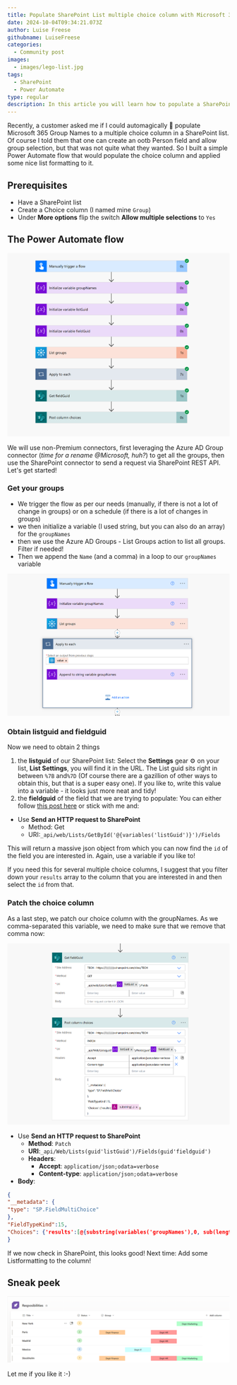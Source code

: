 ```yaml
---
title: Populate SharePoint List multiple choice column with Microsoft 365 Group names
date: 2024-10-04T09:34:21.073Z
author: Luise Freese
githubname: LuiseFreese
categories:
  - Community post
images:
  - images/lego-list.jpg
tags:
  - SharePoint
  - Power Automate
type: regular
description: In this article you will learn how to populate a SharePoint List multiple choice colum with M365 Group names
---
```


Recently, a customer asked me if I could automagically 🦄 populate Microsoft 365 Group Names to a multiple choice column in a SharePoint list. Of course I told them that one can create an ootb Person field and allow group selection, but that was not quite what they wanted. So I built a simple Power Automate flow that would populate the choice column and applied some nice list formatting to it.

## Prerequisites

- Have a SharePoint list
- Create a Choice column (I named mine `Group`)
- Under **More options** flip the switch **Allow multiple selections** to `Yes`

## The Power Automate flow

![flow in full](images/flow-full.png)

We will use non-Premium connectors, first leveraging the Azure AD Group connector (*time for a rename @Microsoft, huh?*) to get all the groups, then use the SharePoint connector to send a request via SharePoint REST API. Let's get started!

### Get your groups

* We trigger the flow as per our needs (manually, if there is not a lot of change in groups) or on a schedule (if there is a lot of changes in groups)
* we then initialize a variable (I used string, but you can also do an array) for the `groupNames`
* then we use the Azure AD Groups - List Groups action to list all groups. Filter if needed!
* Then we append the `Name` (and a comma) in a loop to our `groupNames` variable

![flow first part](images/flow-groups.png)

### Obtain listguid and fieldguid

Now we need to obtain 2 things

1. the **listguid** of our SharePoint list: Select the **Settings** gear ⚙️ on your list, **List Settings**, you will find it in the URL. The List guid sits right in between `%7B` and`%7D` (Of course there are a gazillion of other ways to obtain this, but that is a super easy one). If you like to, write this value into a variable - it looks just more neat and tidy!
2. the **fieldguid** of the field that we are trying to populate: You can either follow [this post here](https://medium.com/@hadimahmood777/sharepoint-essentials-getting-to-know-your-lists-column-guid-a7b46bdf7596) or stick with me and:

- Use **Send an HTTP request to SharePoint**
  - Method: Get
  - URI:`_api/web/Lists/GetById('@{variables('listGuid')}')/Fields`

This will return a massive json object from which you can now find the `id` of the field you are interested in. Again, use a variable if you like to!

If you need this for several multiple choice columns, I suggest that you filter down your `results` array to the column that you are interested in and then select the `id` from that.

### Patch the choice column

As a last step, we patch our choice column with the groupNames. As we comma-separated this variable, we need to make sure that we remove that comma now:

![send http to SP](images/flow-sp.png)

- Use **Send an HTTP request to SharePoint**
  - **Method**: `Patch`
  - **URI**:`_api/Web/Lists(guid'listGuid')/Fields(guid'fieldguid')`
  - **Headers**:
    - **Accept**: `application/json;odata=verbose`
    - **Content-type**: `application/json;odata=verbose`
- **Body**:

```json
{
"__metadata": {
"type": "SP.FieldMultiChoice"
},
"FieldTypeKind":15,
"Choices": {'results':[@{substring(variables('groupNames'),0, sub(length(variables('groupNames')),1))}]}
}
```

If we now check in SharePoint, this looks good! Next time: Add some Listformatting to the column!

## Sneak peek

![sneak peak list formatting](images/sp-choice.png)

Let me if you like it :-)


